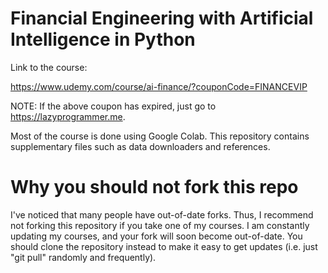 Financial Engineering with Artificial Intelligence in Python
============================================================

Link to the course:

https://www.udemy.com/course/ai-finance/?couponCode=FINANCEVIP

NOTE: If the above coupon has expired, just go to https://lazyprogrammer.me.

Most of the course is done using Google Colab. This repository contains supplementary files such as data downloaders and references.



Why you should not fork this repo
=================================

I've noticed that many people have out-of-date forks. Thus, I recommend not forking this repository if you take one of my courses. I am constantly updating my courses, and your fork will soon become out-of-date. You should clone the repository instead to make it easy to get updates (i.e. just "git pull" randomly and frequently).